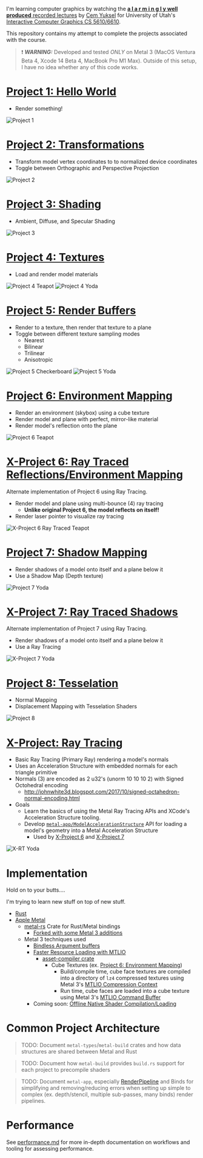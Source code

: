 I'm learning computer graphics by watching the [**a l a r m i n g l y well produced** recorded lectures](https://www.youtube.com/playlist?list=PLplnkTzzqsZS3R5DjmCQsqupu43oS9CFN) by [Cem Yuksel](http://www.cemyuksel.com/) for University of Utah's [Interactive Computer Graphics CS 5610/6610](https://graphics.cs.utah.edu/courses/cs6610/spring2022/).

This repository contains my attempt to complete the projects associated with the course.

> :exclamation: **_WARNING:_** Developed and tested *ONLY* on Metal 3 (MacOS Ventura Beta 4, Xcode 14 Beta 4, MacBook Pro M1 Max). Outside of this setup, I have no idea whether any of this code works.

# [Project 1: Hello World](./proj-1-hello-world/)

- Render something!

![Project 1](./proj-1-hello-world/p1.gif)


# [Project 2: Transformations](./proj-2-transformations/)

- Transform model vertex coordinates to to normalized device coordinates
- Toggle between Orthographic and Perspective Projection

![Project 2](./proj-2-transformations/p2.gif)


# [Project 3: Shading](./proj-3-shading/)

- Ambient, Diffuse, and Specular Shading

![Project 3](./proj-3-shading/p3.gif)


# [Project 4: Textures](./proj-4-textures/)

- Load and render model materials

![Project 4 Teapot](./proj-4-textures/p4.gif)
![Project 4 Yoda](./proj-4-textures/p4-yoda.gif)


# [Project 5: Render Buffers](./proj-5-render-buffers/)

- Render to a texture, then render that texture to a plane
- Toggle between different texture sampling modes
    - Nearest
    - Bilinear
    - Trilinear
    - Anisotropic

![Project 5 Checkerboard](./proj-5-render-buffers/p5-checkerboard.gif)
![Project 5 Yoda](./proj-5-render-buffers/p5-yoda.gif)


# [Project 6: Environment Mapping](./proj-6-environment-mapping/)

- Render an environment (skybox) using a cube texture
- Render model and plane with perfect, mirror-like material
- Render model's reflection onto the plane

![Project 6 Teapot](./proj-6-environment-mapping/p6-teapot.gif)


# [X-Project 6: Ray Traced Reflections/Environment Mapping](./proj-6-ray-traced-reflections/)

Alternate implementation of Project 6 using Ray Tracing.

- Render model and plane using multi-bounce (4) ray tracing
    - **Unlike original Project 6, the model reflects on itself!**
- Render laser pointer to visualize ray tracing

![X-Project 6 Ray Traced Teapot](./proj-6-ray-traced-reflections/p6-rt-teapot-laser-pointer.gif)


# [Project 7: Shadow Mapping](./proj-7-shadow-mapping/)

- Render shadows of a model onto itself and a plane below it
- Use a Shadow Map (Depth texture)

![Project 7 Yoda](./proj-7-shadow-mapping/p7-yoda.gif)


# [X-Project 7: Ray Traced Shadows](./proj-7-ray-traced-shadows/)

Alternate implementation of Project 7 using Ray Tracing.

- Render shadows of a model onto itself and a plane below it
- Use a Ray Tracing

![X-Project 7 Yoda](./proj-7-ray-traced-shadows/p7-rt-yoda.gif)


# [Project 8: Tesselation](./proj-8-tesselation/)

- Normal Mapping
- Displacement Mapping with Tesselation Shaders

![Project 8](./proj-8-tesselation/p8.gif)


# [X-Project: Ray Tracing](./x-rt/)

- Basic Ray Tracing (Primary Ray) rendering a model's normals
- Uses an Acceleration Structure with embedded normals for each triangle primitive
- Normals (3) are encoded as 2 u32's (unorm 10 10 10 2) with Signed Octohedral encoding
  - http://johnwhite3d.blogspot.com/2017/10/signed-octahedron-normal-encoding.html
- Goals
    - Learn the basics of using the Metal Ray Tracing APIs and XCode's Acceleration Structure tooling.
    - Develop [`metal-app/ModelAccelerationStructure`](./metal-app/src/model_acceleration_structure.rs)
    API for loading a model's geometry into a Metal Acceleration Structure
        - Used by [X-Project 6](./proj-6-ray-traced-reflections/) and [X-Project 7](./proj-7-ray-traced-shadows/)

![X-RT Yoda](./x-rt/xrt-yoda.png)

# Implementation

Hold on to your butts....

I'm trying to learn new stuff on top of new stuff.

- [Rust](https://www.rust-lang.org/)
- [Apple Metal](https://developer.apple.com/metal/)
    - [metal-rs](https://github.com/gfx-rs/metal-rs) Crate for Rust/Metal bindings
        - [Forked with some Metal 3 additions](https://github.com/gfx-rs/metal-rs/compare/master...peterwmwong:metal3-raytracing)
    - Metal 3 techniques used
        - [Bindless Argument buffers](https://developer.apple.com/videos/play/wwdc2022/10101/)
        - [Faster Resource Loading with MTLIO](https://developer.apple.com/videos/play/wwdc2022/10104/)
            - [asset-compiler crate](./asset-compiler/)
                - Cube Textures (ex. [Project 6: Environment Mapping](./proj-6-environment-mapping/))
                    - Build/compile time, cube face textures are compiled into a directory of `lz4` compressed textures using Metal 3's [MTLIO Compression Context](https://developer.apple.com/documentation/metal/3951235-mtlioflushanddestroycompressionc)
                    - Run time, cube faces are loaded into a cube texture using Metal 3's [MTLIO Command Buffer](https://developer.apple.com/documentation/metal/resource_loading)
        - Coming soon: [Offline Native Shader Compilation/Loading](https://developer.apple.com/videos/play/wwdc2022/10102/)

# Common Project Architecture

> TODO: Document `metal-types`/`metal-build` crates and how data structures are shared between Metal and Rust

> TODO: Document how `metal-build` provides `build.rs` support for each project to precompile shaders

> TODO: Document `metal-app`, especially [RenderPipeline](./metal-app/src/pipeline/render_pipeline.rs) and Binds for simplifying and removing/reducing errors when setting up simple to complex (ex. depth/stencil, multiple sub-passes, many binds) render pipelines.

# Performance

See [performance.md](./performance.md) for more in-depth documentation on workflows and tooling for assessing performance.
